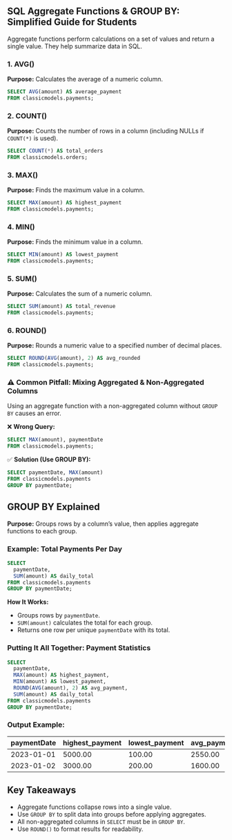 ## SQL Aggregate Functions & GROUP BY: Simplified Guide for Students

Aggregate functions perform calculations on a set of values and return a single value. They help summarize data in SQL.

### 1. AVG()
**Purpose:** Calculates the average of a numeric column.

```sql
SELECT AVG(amount) AS average_payment 
FROM classicmodels.payments;
```

### 2. COUNT()
**Purpose:** Counts the number of rows in a column (including NULLs if `COUNT(*)` is used).

```sql
SELECT COUNT(*) AS total_orders 
FROM classicmodels.orders;
```

### 3. MAX()
**Purpose:** Finds the maximum value in a column.

```sql
SELECT MAX(amount) AS highest_payment 
FROM classicmodels.payments;
```

### 4. MIN()
**Purpose:** Finds the minimum value in a column.

```sql
SELECT MIN(amount) AS lowest_payment 
FROM classicmodels.payments;
```

### 5. SUM()
**Purpose:** Calculates the sum of a numeric column.

```sql
SELECT SUM(amount) AS total_revenue 
FROM classicmodels.payments;
```

### 6. ROUND()
**Purpose:** Rounds a numeric value to a specified number of decimal places.

```sql
SELECT ROUND(AVG(amount), 2) AS avg_rounded 
FROM classicmodels.payments;
```

### ⚠️ Common Pitfall: Mixing Aggregated & Non-Aggregated Columns
Using an aggregate function with a non-aggregated column without `GROUP BY` causes an error.

❌ **Wrong Query:**
```sql
SELECT MAX(amount), paymentDate 
FROM classicmodels.payments;
```
✅ **Solution (Use GROUP BY):**
```sql
SELECT paymentDate, MAX(amount) 
FROM classicmodels.payments 
GROUP BY paymentDate;
```

## GROUP BY Explained
**Purpose:** Groups rows by a column’s value, then applies aggregate functions to each group.

### Example: Total Payments Per Day
```sql
SELECT 
  paymentDate, 
  SUM(amount) AS daily_total 
FROM classicmodels.payments 
GROUP BY paymentDate;
```
**How It Works:**
- Groups rows by `paymentDate`.
- `SUM(amount)` calculates the total for each group.
- Returns one row per unique `paymentDate` with its total.

### Putting It All Together: Payment Statistics
```sql
SELECT 
  paymentDate,
  MAX(amount) AS highest_payment,
  MIN(amount) AS lowest_payment,
  ROUND(AVG(amount), 2) AS avg_payment,
  SUM(amount) AS daily_total 
FROM classicmodels.payments 
GROUP BY paymentDate;
```

### Output Example:
| paymentDate | highest_payment | lowest_payment | avg_payment | daily_total |
|-------------|----------------|----------------|-------------|-------------|
| 2023-01-01 | 5000.00         | 100.00         | 2550.00     | 5100.00     |
| 2023-01-02 | 3000.00         | 200.00         | 1600.00     | 3200.00     |

## Key Takeaways
- Aggregate functions collapse rows into a single value.
- Use `GROUP BY` to split data into groups before applying aggregates.
- All non-aggregated columns in `SELECT` must be in `GROUP BY`.
- Use `ROUND()` to format results for readability.